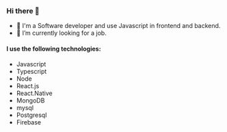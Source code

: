 ### Hi there 👋

- 💬 I'm a Software developer and use Javascript in frontend and backend.
- 🔭 I’m currently looking for a job.

#### I use the following technologies: 
* Javascript
* Typescript
* Node
* React.js
* React.Native
* MongoDB
* mysql
* Postgresql
* Firebase





